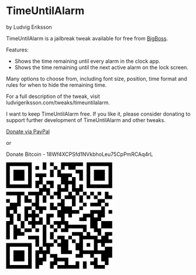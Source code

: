 # TimeUntilAlarm
by Ludvig Eriksson

TimeUntilAlarm is a jailbreak tweak available for free from [BigBoss](http://moreinfo.thebigboss.org/moreinfo/depiction.php?file=timeuntilalarmDp).

Features:

- Shows the time remaining until every alarm in the clock app.
- Shows the time remaining until the next active alarm on the lock screen.

Many options to choose from, including font size, position, time format and rules for when to hide the remaining time.

For a full description of the tweak, visit ludvigeriksson.com/tweaks/timeuntilalarm.

I want to keep TimeUntilAlarm free. If you like it, please consider donating to support further development of TimeUntilAlarm and other tweaks.

[Donate via PayPal](https://www.paypal.com/cgi-bin/webscr?cmd=_donations&business=ludvigeriksson%40icloud%2ecom&lc=US&item_name=Donation%20to%20Ludvig%20Eriksson&no_note=0&currency_code=USD&bn=PP%2dDonationsBF%3abtn_donateCC_LG%2egif%3aNonHostedGuest)

or

Donate Bitcoin - 18Wf4XCPSfd1NVkbhoLeu75CpPmRCAq4rL

<img src="/Screenshots/Bitcoin.png" alt="Bitcoin"/>
